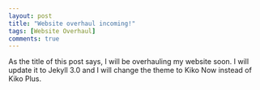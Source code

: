 ```yaml
---
layout: post
title: "Website overhaul incoming!"
tags: [Website Overhaul]
comments: true
---
```


As the title of this post says, I will be overhauling my website soon. I will update it to Jekyll 3.0 and I will change the theme to Kiko Now instead of Kiko Plus.
